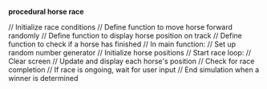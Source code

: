  **procedural horse race** 

// Initialize race conditions
// Define function to move horse forward randomly
// Define function to display horse position on track
// Define function to check if a horse has finished
// In main function:
//    Set up random number generator
//    Initialize horse positions
//    Start race loop:
//       Clear screen
//       Update and display each horse's position
//       Check for race completion
//       If race is ongoing, wait for user input
// End simulation when a winner is determined
